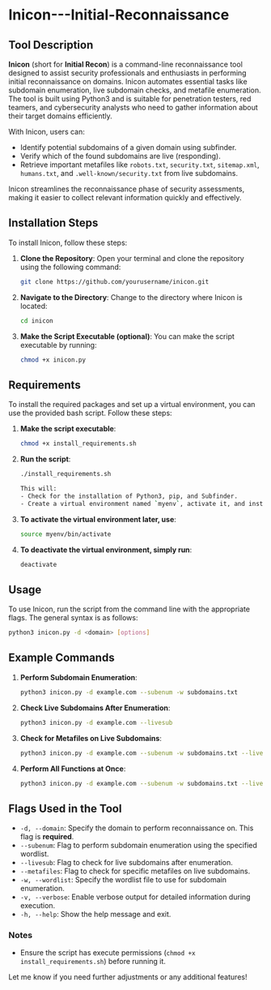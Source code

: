 # Inicon---Initial-Reconnaissance

## Tool Description

**Inicon** (short for **Initial Recon**) is a command-line reconnaissance tool designed to assist security professionals and enthusiasts in performing initial reconnaissance on domains. Inicon automates essential tasks like subdomain enumeration, live subdomain checks, and metafile enumeration. The tool is built using Python3 and is suitable for penetration testers, red teamers, and cybersecurity analysts who need to gather information about their target domains efficiently.

With Inicon, users can:
- Identify potential subdomains of a given domain using subfinder.
- Verify which of the found subdomains are live (responding).
- Retrieve important metafiles like `robots.txt`, `security.txt`, `sitemap.xml`, `humans.txt`, and `.well-known/security.txt` from live subdomains.

Inicon streamlines the reconnaissance phase of security assessments, making it easier to collect relevant information quickly and effectively.

## Installation Steps

To install Inicon, follow these steps:

1. **Clone the Repository**:
   Open your terminal and clone the repository using the following command:
   
   ```bash
   git clone https://github.com/yourusername/inicon.git
   
2. **Navigate to the Directory**: Change to the directory where Inicon is located:
   
    ```bash
   cd inicon
    
3. **Make the Script Executable (optional)**: You can make the script executable by running:
   
   ```bash
   chmod +x inicon.py

## Requirements

To install the required packages and set up a virtual environment, you can use the provided bash script. Follow these steps:

1. **Make the script executable**:
 
   ```bash
   chmod +x install_requirements.sh
   
2. **Run the script**:

   ```bash
   ./install_requirements.sh
   
   This will:
   - Check for the installation of Python3, pip, and Subfinder.
   - Create a virtual environment named `myenv`, activate it, and install the necessary packages (`aiohttp` and `requests`).
   
3. **To activate the virtual environment later, use**:
   ```bash
   source myenv/bin/activate

4. **To deactivate the virtual environment, simply run**:

   ```bash
   deactivate

## Usage

To use Inicon, run the script from the command line with the appropriate flags. The general syntax is as follows:
  
   ```bash
   python3 inicon.py -d <domain> [options]
   ```

## Example Commands

   1. **Perform Subdomain Enumeration**:

      ```bash
      python3 inicon.py -d example.com --subenum -w subdomains.txt
      
   2. **Check Live Subdomains After Enumeration**:

       ```bash
      python3 inicon.py -d example.com --livesub
       
   3. **Check for Metafiles on Live Subdomains**:

       ```bash
      python3 inicon.py -d example.com --subenum -w subdomains.txt --livesub --metafiles
       
   4. **Perform All Functions at Once**:

      ```bash
      python3 inicon.py -d example.com --subenum -w subdomains.txt --livesub --metafiles

## Flags Used in the Tool

- `-d, --domain`: Specify the domain to perform reconnaissance on. This flag is **required**.
- `--subenum`: Flag to perform subdomain enumeration using the specified wordlist.
- `--livesub`: Flag to check for live subdomains after enumeration.
- `--metafiles`: Flag to check for specific metafiles on live subdomains.
- `-w, --wordlist`: Specify the wordlist file to use for subdomain enumeration.
- `-v, --verbose`: Enable verbose output for detailed information during execution.
- `-h, --help`: Show the help message and exit.


### Notes

- Ensure the script has execute permissions (`chmod +x install_requirements.sh`) before running it.

Let me know if you need further adjustments or any additional features!
